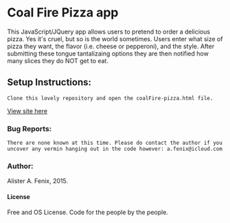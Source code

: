 # Coal Fire Pizza app
This JavaScript/JQuery app allows users to pretend to order a delicious pizza.  Yes it's cruel, but so is the world sometimes.  Users enter what size of pizza they want, the flavor (i.e. cheese or pepperoni), and the style. After submitting these tongue tantalizaing options they are then notified how many slices they do NOT get to eat.
## Setup Instructions:
```
Clone this lovely repository and open the coalFire-pizza.html file.
```
[View site here](http://htmlpreview.github.com/?https://github.com/afenix/coalFire-pizza/blob/master/coalFire-pizza.html)

### Bug Reports:
```
There are none known at this time. Please do contact the author if you uncover any vermin hanging out in the code however: a.fenix@icloud.com
```
### Author:
Alister A. Fenix, 2015.
#### License
Free and OS License. Code for the people by the people.
